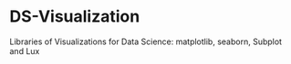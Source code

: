 # DS-Visualization
Libraries of Visualizations for Data Science:  matplotlib, seaborn, Subplot and Lux
